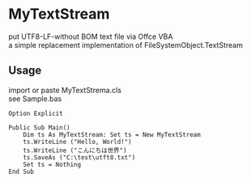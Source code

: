 # MyTextStream
put UTF8-LF-without BOM text file via Offce VBA  
a simple replacement implementation of FileSystemObject.TextStream  
  
## Usage
import or paste MyTextStrema.cls  
see Sample.bas
```vba
Option Explicit

Public Sub Main()
    Dim ts As MyTextStream: Set ts = New MyTextStream
    ts.WriteLine ("Hello, World!")
    ts.WriteLine ("こんにちは世界")
    ts.SaveAs ("C:\test\utft8.txt")
    Set ts = Nothing
End Sub
```

